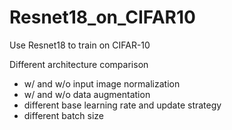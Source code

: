 # Resnet18_on_CIFAR10
Use Resnet18 to train on CIFAR-10


Different architecture comparison
  - w/ and  w/o  input image normalization
  - w/ and  w/o data augmentation
  - different base learning rate and update strategy
  - different batch size
